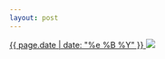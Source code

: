 ```yaml
---
layout: post
---
```


<p>
  <a href="/217">
    <time>{{ page.date | date: "%e %B %Y" }}</time>
    <img src="https://s3.amazonaws.com/life.aaronjgreenberg.com/217.jpg">
  </a>
  
</p>
